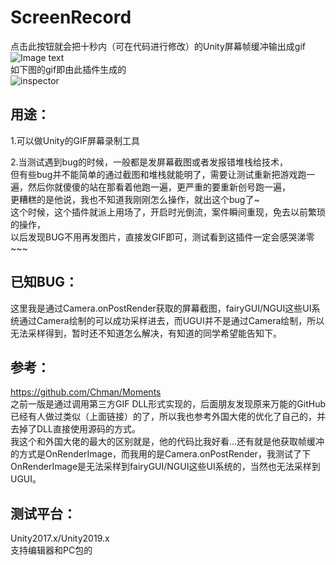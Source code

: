 # ScreenRecord
 
点击此按钮就会把十秒内（可在代码进行修改）的Unity屏幕帧缓冲输出成gif  
![Image text](https://github.com/sunbrando/ScreenRecord/blob/master/Document/20200517221438.png)  
如下图的gif即由此插件生成的  
![inspector](https://github.com/sunbrando/ScreenRecord/blob/master/Assets/Gif/%E6%A1%88%E5%8F%91%E7%8E%B0%E5%9C%BA05-17%2018-19-19.gif)

用途：
---
1.可以做Unity的GIF屏幕录制工具  

2.当测试遇到bug的时候，一般都是发屏幕截图或者发报错堆栈给技术，  
但有些bug并不能简单的通过截图和堆栈就能明了，需要让测试重新把游戏跑一遍，然后你就傻傻的站在那看着他跑一遍，更严重的要重新创号跑一遍，  
更糟糕的是他说，我也不知道我刚刚怎么操作，就出这个bug了~  
这个时候，这个插件就派上用场了，开启时光倒流，案件瞬间重现，免去以前繁琐的操作，  
以后发现BUG不用再发图片，直接发GIF即可，测试看到这插件一定会感哭涕零~~~

已知BUG：
---
这里我是通过Camera.onPostRender获取的屏幕截图，fairyGUI/NGUI这些UI系统通过Camera绘制的可以成功采样进去，而UGUI并不是通过Camera绘制，所以无法采样得到，暂时还不知道怎么解决，有知道的同学希望能告知下。  

参考：
---
https://github.com/Chman/Moments  
之前一版是通过调用第三方GIF DLL形式实现的，后面朋友发现原来万能的GitHub已经有人做过类似（上面链接）的了，所以我也参考外国大佬的优化了自己的，并去掉了DLL直接使用源码的方式。  
我这个和外国大佬的最大的区别就是，他的代码比我好看...还有就是他获取帧缓冲的方式是OnRenderImage，而我用的是Camera.onPostRender，我测试了下OnRenderImage是无法采样到fairyGUI/NGUI这些UI系统的，当然也无法采样到UGUI。

测试平台：
---
Unity2017.x/Unity2019.x  
支持编辑器和PC包的
